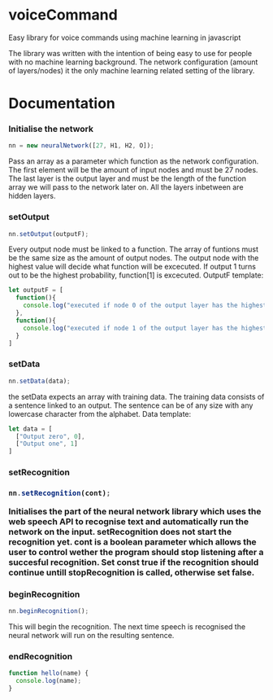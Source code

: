 # voiceCommand
Easy library for voice commands using machine learning in javascript

The library was written with the intention of being easy to use for people with no machine learning background. The network configuration (amount of layers/nodes) it the only machine learning related setting of the library. 

<h1> Documentation </h1>

<h3> Initialise the network </h3> 

```javascript
nn = new neuralNetwork([27, H1, H2, O]);
```
Pass an array as a parameter which function as the network configuration. The first element will be the amount of input nodes and must be 27 nodes. The last layer is the output layer and must be the length of the function array we will pass to the network later on. All the layers inbetween are hidden layers. 


<h3> setOutput</h3>

```javascript
nn.setOutput(outputF);
```
Every output node must be linked to a function. The array of funtions must be the same size as the amount of output nodes. The output node with the highest value will decide what function will be excecuted. If output 1 turns out to be the highest probability, function[1] is excecuted. 
OutputF template:

```javascript
let outputF = [
  function(){
    console.log("executed if node 0 of the output layer has the highest value")
  },
  function(){
    console.log("executed if node 1 of the output layer has the highest value")
  }
]
```

<h3> setData </h3>

```javascript
nn.setData(data);
```
the setData expects an array with training data. The training data consists of a sentence linked to an output. The sentence can be of any size with any lowercase character from the alphabet. 
Data template:

```javascript
let data = [
  ["Output zero", 0],
  ["Output one", 1]
]
```

<h3> setRecognition <h3> 
 
```javascript
nn.setRecognition(cont);
```
Initialises the part of the neural network library which uses the web speech API to recognise text and automatically run the network on the input. setRecognition does not start the recognition yet. cont is a boolean parameter which allows the user to control wether the program should stop listening after a succesful recognition. Set const true if the recognition should continue untill stopRecognition is called, otherwise set false. 

<h3> beginRecognition </h3> 

```javascript
nn.beginRecognition();
```
This will begin the recognition. The next time speech is recognised the neural network will run on the resulting sentence. 

<h3> endRecognition </h3>


```javascript
function hello(name) {
  console.log(name);
}
```
